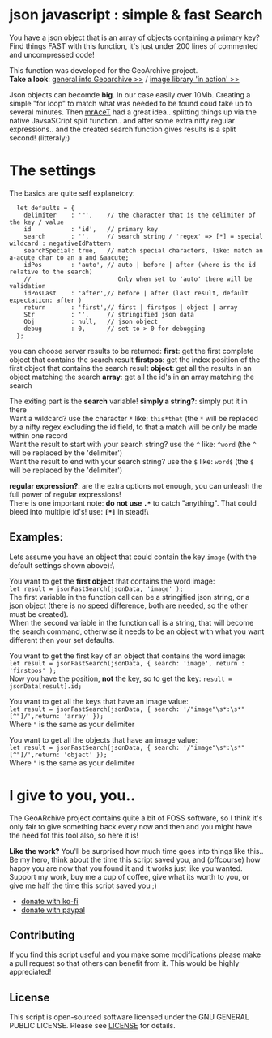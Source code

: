 # json javascript : simple & fast Search
You have a json object that is an array of objects containing a primary key? Find things FAST with this function, it's just under 200 lines of commented and uncompressed code!

This function was developed for the GeoArchive project.\
**Take a look**: [general info Geoarchive >>](https://www.geoarchief.eu)  /  [image library 'in action' >>](https://www.geoarchief.nl/C001)

Json objects can becomde **big**. In our case easily over 10Mb. Creating a simple "for loop" to match what was needed to be found coud take up to several minutes. Then [mrAceT](https://github.com/mrAceT) had a great idea.. splitting things up via the native JavsaSCript split function.. and after some extra nifty regular expressions.. and the created search function gives results is a split second! (litteraly;)

# The settings
The basics are quite self explanetory:
```
  let defaults = {
    delimiter    : '"',    // the character that is the delimiter of the key / value
    id           : 'id',   // primary key
    search       : '',     // search string / 'regex' => [*] = special wildcard : negativeIdPattern
    searchSpecial: true,   // match special characters, like: match an a-acute char to an a and &aacute;
    idPos        : 'auto', // auto | before | after (where is the id relative to the search)
    //                        Only when set to 'auto' there will be validation
    idPosLast    : 'after',// before | after (last result, default expectation: after )
    return       : 'first',// first | firstpos | object | array
    Str          : '',     // stringified json data
    Obj          : null,   // json object
    debug        : 0,      // set to > 0 for debugging
  };
```
you can choose server results to be returned:
**first**: get the first complete object that contains the search result
**firstpos**: get the index position of the first object that contains the search result
**object**: get all the results in an object matching the search
**array**: get all the id's in an array matching the search

The exiting part is the **search** variable!
**simply a string?**: simply put it in there\
Want a wildcard? use the character `*` like: `this*that` (the `*` will be replaced by a nifty regex excluding the id field, to that a match will be only be made within one record\
Want the result to start with your search string? use the `^` like: `^word` (the `^` will be replaced by the 'delimiter')\
Want the result to end with your search string? use the `$` like: `word$` (the `$` will be replaced by the 'delimiter')

**regular expression?**: are the extra options not enough, you can unleash the full power of regular expressions!\
There is one important note: **do not use `.*`** to catch "anything". That could bleed into multiple id's! use: **`[*]`** in stead!\

## Examples:
Lets assume you have an object that could contain the key `image` (with the default settings shown above):\

You want to get the **first object** that contains the word image:\
`let result = jsonFastSearch(jsonData, 'image' );`\
The first variable in the function call can be a stringified json string, or a json object (there is no speed difference, both are needed, so the other must be created).\
When the second variable in the function call is a string, that will become the search command, otherwise it needs to be an object with what you want different then your set defaults.

You want to get the first key of an object that contains the word image:\
`let result = jsonFastSearch(jsonData, { search: 'image', return : 'firstpos' );`\
Now you have the position, **not** the key, so to get the key: `result = jsonData[result].id;` 

You want to get all the keys that have an image value:\
`let result = jsonFastSearch(jsonData, { search: '/"image"\s*:\s*"[^"]/',return: 'array' });`\
Where `"` is the same as your delimiter

You want to get all the objects that have an image value:\
`let result = jsonFastSearch(jsonData, { search: '/"image"\s*:\s*"[^"]/',return: 'object' });`\
Where `"` is the same as your delimiter

# I give to you, you..
The GeoARchive project contains quite a bit of FOSS software, so I think it's only fair to give something back every now and then and you might have the need fot this tool also, so here it is!

**Like the work?** You'll be surprised how much time goes into things like this..\
Be my hero, think about the time this script saved you, and (offcourse) how happy you are now that you found it and it works just like you wanted.
Support my work, buy me a cup of coffee, give what its worth to you, or give me half the time this script saved you ;)
- [donate with ko-fi](https://ko-fi.com/mrAceT)
- [donate with paypal](https://www.paypal.com/donate?hosted_button_id=W52D2EYLREJU4)

## Contributing
If you find this script useful and you make some modifications please make a pull request so that others can benefit from it. This would be highly appreciated!

## License
This script is open-sourced software licensed under the GNU GENERAL PUBLIC LICENSE. Please see [LICENSE](LICENSE.md) for details.
